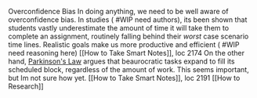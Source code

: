 

Overconfidence Bias
In doing anything, we need to be well aware of overconfidence bias. In studies ( #WIP need authors), its been shown that students vastly underestimate the amount of time it will take them to complete an assignment, routinely falling behind their *worst* case scenario time lines. Realistic goals make us more productive and efficient ( #WIP need reasoning here)
	[[How to Take Smart Notes]], loc 2174
		On the other hand, [Parkinson's Law](https://en.wikipedia.org/wiki/Parkinson%27s_law) argues that beaurocratic tasks expand to fill its scheduled block, regardless of the amount of work. This seems important, but Im not sure how yet.
			[[How to Take Smart Notes]], loc 2191 [[How to Research]]